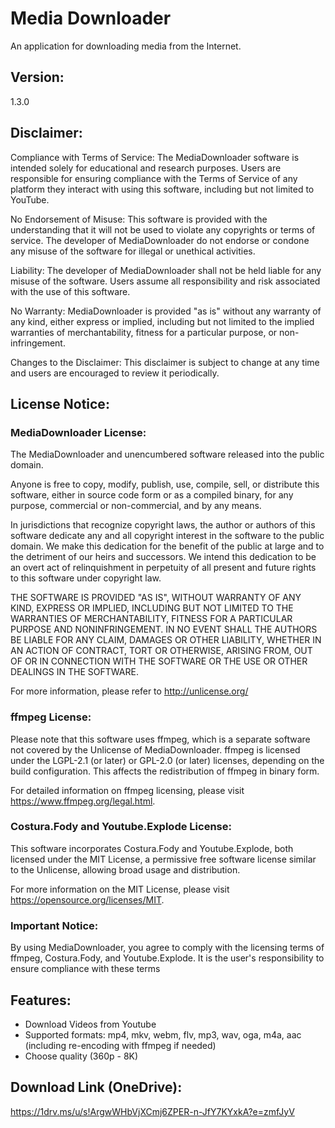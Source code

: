 # Media Downloader

An application for downloading media from the Internet.

## Version: 

1.3.0

## Disclaimer:

Compliance with Terms of Service: The MediaDownloader software is intended solely for educational and research purposes. Users are responsible for ensuring compliance with the Terms of Service of any platform they interact with using this software, including but not limited to YouTube.

No Endorsement of Misuse: This software is provided with the understanding that it will not be used to violate any copyrights or terms of service. The developer of MediaDownloader do not endorse or condone any misuse of the software for illegal or unethical activities.

Liability: The developer of MediaDownloader shall not be held liable for any misuse of the software. Users assume all responsibility and risk associated with the use of this software.

No Warranty: MediaDownloader is provided "as is" without any warranty of any kind, either express or implied, including but not limited to the implied warranties of merchantability, fitness for a particular purpose, or non-infringement.

Changes to the Disclaimer: This disclaimer is subject to change at any time and users are encouraged to review it periodically.

## License Notice:

### MediaDownloader License:
The MediaDownloader and unencumbered software released into the public domain.

Anyone is free to copy, modify, publish, use, compile, sell, or
distribute this software, either in source code form or as a compiled
binary, for any purpose, commercial or non-commercial, and by any
means.

In jurisdictions that recognize copyright laws, the author or authors
of this software dedicate any and all copyright interest in the
software to the public domain. We make this dedication for the benefit
of the public at large and to the detriment of our heirs and
successors. We intend this dedication to be an overt act of
relinquishment in perpetuity of all present and future rights to this
software under copyright law.

THE SOFTWARE IS PROVIDED "AS IS", WITHOUT WARRANTY OF ANY KIND,
EXPRESS OR IMPLIED, INCLUDING BUT NOT LIMITED TO THE WARRANTIES OF
MERCHANTABILITY, FITNESS FOR A PARTICULAR PURPOSE AND NONINFRINGEMENT.
IN NO EVENT SHALL THE AUTHORS BE LIABLE FOR ANY CLAIM, DAMAGES OR
OTHER LIABILITY, WHETHER IN AN ACTION OF CONTRACT, TORT OR OTHERWISE,
ARISING FROM, OUT OF OR IN CONNECTION WITH THE SOFTWARE OR THE USE OR
OTHER DEALINGS IN THE SOFTWARE.

For more information, please refer to <http://unlicense.org/>

### ffmpeg License:

Please note that this software uses ffmpeg, which is a separate software not covered by the Unlicense of MediaDownloader. ffmpeg is licensed under the LGPL-2.1 (or later) or GPL-2.0 (or later) licenses, depending on the build configuration. This affects the redistribution of ffmpeg in binary form.

For detailed information on ffmpeg licensing, please visit https://www.ffmpeg.org/legal.html.

### Costura.Fody and Youtube.Explode License:
This software incorporates Costura.Fody and Youtube.Explode, both licensed under the MIT License, a permissive free software license similar to the Unlicense, allowing broad usage and distribution.

For more information on the MIT License, please visit https://opensource.org/licenses/MIT.

### Important Notice:
By using MediaDownloader, you agree to comply with the licensing terms of ffmpeg, Costura.Fody, and Youtube.Explode. It is the user's responsibility to ensure compliance with these terms

## Features:

- Download Videos from Youtube
- Supported formats: mp4, mkv, webm, flv, mp3, wav, oga, m4a, aac (including re-encoding with ffmpeg if needed)
- Choose quality (360p - 8K)

## Download Link (OneDrive):

https://1drv.ms/u/s!ArgwWHbVjXCmj6ZPER-n-JfY7KYxkA?e=zmfJyV
